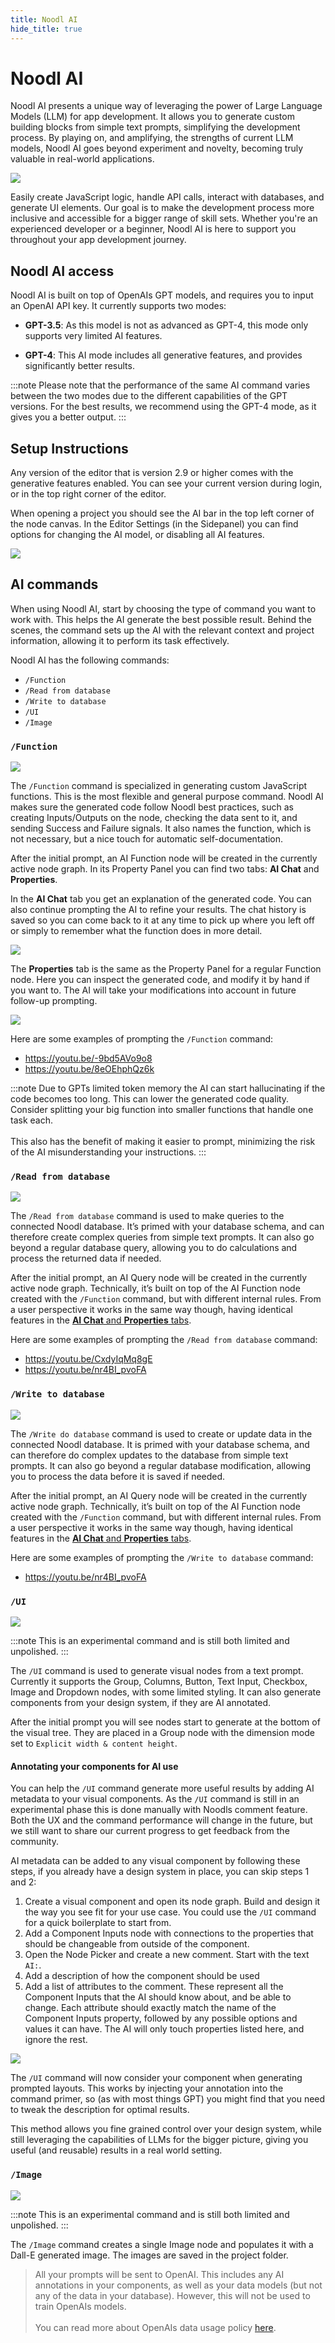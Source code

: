 ```yaml
---
title: Noodl AI
hide_title: true
---
```


# Noodl AI

Noodl AI presents a unique way of leveraging the power of Large Language Models (LLM) for app development. It allows you to generate custom building blocks from simple text prompts, simplifying the development process. By playing on, and amplifying, the strengths of current LLM models, Noodl AI goes beyond experiment and novelty, becoming truly valuable in real-world applications.

<div className="ndl-image-with-background l">

![](/docs/getting-started/noodl-ai/cover.png)

</div>

Easily create JavaScript logic, handle API calls, interact with databases, and generate UI elements. Our goal is to make the development process more inclusive and accessible for a bigger range of skill sets. Whether you're an experienced developer or a beginner, Noodl AI is here to support you throughout your app development journey.

## Noodl AI access

Noodl AI is built on top of OpenAIs GPT models, and requires you to input an OpenAI API key. It currently supports two modes:

- **GPT-3.5**: As this model is not as advanced as GPT-4, this mode only supports very limited AI features.

- **GPT-4**: This AI mode includes all generative features, and provides significantly better results.

:::note
Please note that the performance of the same AI command varies between the two modes due to the different capabilities of the GPT versions. For the best results, we recommend using the GPT-4 mode, as it gives you a better output.
:::

## Setup Instructions

Any version of the editor that is version 2.9 or higher comes with the generative features enabled. You can see your current version during login, or in the top right corner of the editor.

When opening a project you should see the AI bar in the top left corner of the node canvas. In the Editor Settings (in the Sidepanel) you can find options for changing the AI model, or disabling all AI features.

<div className="ndl-image-with-background l">

![](/docs/getting-started/noodl-ai/settings.png)

</div>

## AI commands

When using Noodl AI, start by choosing the type of command you want to work with. This helps the AI generate the best possible result. Behind the scenes, the command sets up the AI with the relevant context and project information, allowing it to perform its task effectively.

Noodl AI has the following commands:

- `/Function`
- `/Read from database`
- `/Write to database`
- `/UI`
- `/Image`

### `/Function`

<div className="ndl-image-with-background">

![](/docs/getting-started/noodl-ai/function.png)

</div>

The `/Function` command is specialized in generating custom JavaScript functions. This is the most flexible and general purpose command. Noodl AI makes sure the generated code follow Noodl best practices, such as creating Inputs/Outputs on the node, checking the data sent to it, and sending Success and Failure signals. It also names the function, which is not necessary, but a nice touch for automatic self-documentation.

After the initial prompt, an AI Function node will be created in the currently active node graph. In its Property Panel you can find two tabs: **AI Chat** and **Properties**.

In the **AI Chat** tab you get an explanation of the generated code. You can also continue prompting the AI to refine your results. The chat history is saved so you can come back to it at any time to pick up where you left off or simply to remember what the function does in more detail.

<div className="ndl-image-with-background">

![](/docs/getting-started/noodl-ai/function-chat-panel.png)

</div>

The **Properties** tab is the same as the Property Panel for a regular Function node. Here you can inspect the generated code, and modify it by hand if you want to. The AI will take your modifications into account in future follow-up prompting.

<div className="ndl-image-with-background l">

![](/docs/getting-started/noodl-ai/function-properties-panel.png)

</div>

Here are some examples of prompting the `/Function` command:

- https://youtu.be/-9bd5AVo9o8
- https://youtu.be/8eOEhphQz6k

:::note
Due to GPTs limited token memory the AI can start hallucinating if the code becomes too long. This can lower the generated code quality. Consider splitting your big function into smaller functions that handle one task each. <br/><br/>
This also has the benefit of making it easier to prompt, minimizing the risk of the AI misunderstanding your instructions.
:::

### `/Read from database`

<div className="ndl-image-with-background">

![](/docs/getting-started/noodl-ai/read-db.png)

</div>

The `/Read from database` command is used to make queries to the connected Noodl database. It’s primed with your database schema, and can therefore create complex queries from simple text prompts. It can also go beyond a regular database query, allowing you to do calculations and process the returned data if needed.

After the initial prompt, an AI Query node will be created in the currently active node graph. Technically, it’s built on top of the AI Function node created with the `/Function` command, but with different internal rules. From a user perspective it works in the same way though, having identical features in the [**AI Chat** and **Properties** tabs](#function).

Here are some examples of prompting the `/Read from database` command:

- https://youtu.be/CxdyIqMq8gE
- https://youtu.be/nr4BI_pvoFA

### `/Write to database`

<div className="ndl-image-with-background">

![](/docs/getting-started/noodl-ai/write-db.png)

</div>

The `/Write do database` command is used to create or update data in the connected Noodl database. It is primed with your database schema, and can therefore do complex updates to the database from simple text prompts. It can also go beyond a regular database modification, allowing you to process the data before it is saved if needed.

After the initial prompt, an AI Query node will be created in the currently active node graph. Technically, it’s built on top of the AI Function node created with the `/Function` command, but with different internal rules. From a user perspective it works in the same way though, having identical features in the [**AI Chat** and **Properties** tabs](#function).

Here are some examples of prompting the `/Write to database` command:

- https://youtu.be/nr4BI_pvoFA

### `/UI`

<div className="ndl-image-with-background l">

![](/docs/getting-started/noodl-ai/ui-command.png)

</div>

:::note
This is an experimental command and is still both limited and unpolished.
:::

The `/UI` command is used to generate visual nodes from a text prompt. Currently it supports the Group, Columns, Button, Text Input, Checkbox, Image and Dropdown nodes, with some limited styling. It can also generate components from your design system, if they are AI annotated.

After the initial prompt you will see nodes start to generate at the bottom of the visual tree. They are placed in a Group node with the dimension mode set to `Explicit width & content height`.

#### Annotating your components for AI use

You can help the `/UI` command generate more useful results by adding AI metadata to your visual components. As the `/UI` command is still in an experimental phase this is done manually with Noodls comment feature. Both the UX and the command performance will change in the future, but we still want to share our current progress to get feedback from the community.

AI metadata can be added to any visual component by following these steps, if you already have a design system in place, you can skip steps 1 and 2:

1. Create a visual component and open its node graph. Build and design it the way you see fit for your use case. You could use the `/UI` command for a quick boilerplate to start from.
2. Add a Component Inputs node with connections to the properties that should be changeable from outside of the component.
3. Open the Node Picker and create a new comment. Start with the text `AI:`.
4. Add a description of how the component should be used
5. Add a list of attributes to the comment. These represent all the Component Inputs that the AI should know about, and be able to change. Each attribute should exactly match the name of the Component Inputs property, followed by any possible options and values it can have. The AI will only touch properties listed here, and ignore the rest.

<div className="ndl-image-with-background xl">

![](/docs/getting-started/noodl-ai/annotation.png)

</div>

The `/UI` command will now consider your component when generating prompted layouts. This works by injecting your annotation into the command primer, so (as with most things GPT) you might find that you need to tweak the description for optimal results.

This method allows you fine grained control over your design system, while still leveraging the capabilities of LLMs for the bigger picture, giving you useful (and reusable) results in a real world setting.

### `/Image`

<div className="ndl-image-with-background l">

![](/docs/getting-started/noodl-ai/image-command.png)

</div>

:::note
This is an experimental command and is still both limited and unpolished.
:::

The `/Image` command creates a single Image node and populates it with a Dall-E generated image. The images are saved in the project folder.

> All your prompts will be sent to OpenAI. This includes any AI annotations in your components, as well as your data models (but not any of the data in your database). However, this will not be used to train OpenAIs models.<br/><br/>
> You can read more about OpenAIs data usage policy [here](https://openai.com/policies/api-data-usage-policies).

